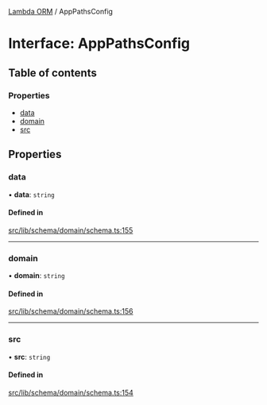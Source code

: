 [Lambda ORM](../README.md) / AppPathsConfig

# Interface: AppPathsConfig

## Table of contents

### Properties

- [data](AppPathsConfig.md#data)
- [domain](AppPathsConfig.md#domain)
- [src](AppPathsConfig.md#src)

## Properties

### data

• **data**: `string`

#### Defined in

[src/lib/schema/domain/schema.ts:155](https://github.com/FlavioLionelRita/lambdaorm/blob/cf45f081/src/lib/schema/domain/schema.ts#L155)

___

### domain

• **domain**: `string`

#### Defined in

[src/lib/schema/domain/schema.ts:156](https://github.com/FlavioLionelRita/lambdaorm/blob/cf45f081/src/lib/schema/domain/schema.ts#L156)

___

### src

• **src**: `string`

#### Defined in

[src/lib/schema/domain/schema.ts:154](https://github.com/FlavioLionelRita/lambdaorm/blob/cf45f081/src/lib/schema/domain/schema.ts#L154)
